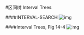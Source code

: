 #区间树 Interval Trees

####INTERVAL-SEARCH
![img](https://cloud.githubusercontent.com/assets/9131176/8700582/3385f2e4-2b3f-11e5-8004-290c136d6bbb.png)</br>

####Interval Trees, Fig 14-4
![img](https://cloud.githubusercontent.com/assets/9131176/8700579/33808868-2b3f-11e5-8277-0dad83c6c5ff.png)</br>
